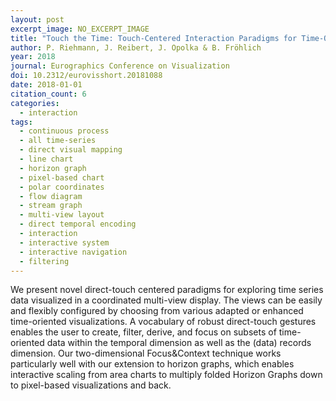 ```yaml
---
layout: post
excerpt_image: NO_EXCERPT_IMAGE
title: "Touch the Time: Touch-Centered Interaction Paradigms for Time-Oriented Data"
author: P. Riehmann, J. Reibert, J. Opolka & B. Fröhlich
year: 2018
journal: Eurographics Conference on Visualization
doi: 10.2312/eurovisshort.20181088
date: 2018-01-01
citation_count: 6
categories:
  - interaction
tags:
  - continuous process
  - all time-series
  - direct visual mapping
  - line chart
  - horizon graph
  - pixel-based chart
  - polar coordinates
  - flow diagram
  - stream graph
  - multi-view layout
  - direct temporal encoding
  - interaction
  - interactive system
  - interactive navigation
  - filtering
---
```

We present novel direct-touch centered paradigms for exploring time series data visualized in a coordinated multi-view display. The views can be easily and flexibly configured by choosing from various adapted or enhanced time-oriented visualizations. A vocabulary of robust direct-touch gestures enables the user to create, filter, derive, and focus on subsets of time-oriented data within the temporal dimension as well as the (data) records dimension. Our two-dimensional Focus&Context technique works particularly well with our extension to horizon graphs, which enables interactive scaling from area charts to multiply folded Horizon Graphs down to pixel-based visualizations and back.
